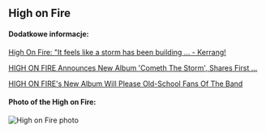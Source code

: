 ## High on Fire
#### Dodatkowe informacje:
[High On Fire: "It feels like a storm has been building ... - Kerrang!](https://www.kerrang.com/high-on-fire-the-coming-storm-first-look-matt-pike)

[HIGH ON FIRE Announces New Album 'Cometh The Storm', Shares First ...](https://blabbermouth.net/news/high-on-fire-announces-new-album-cometh-the-storm-shares-first-single-burning-down)

[HIGH ON FIRE's New Album Will Please Old-School Fans Of The Band](https://metalinjection.net/upcoming-releases/high-on-fires-new-album-will-please-old-school-fans-of-the-band)

#### Photo of the High on Fire:
![High on Fire photo](https://cdn.shopify.com/s/files/1/1712/4551/products/High_on_Fire-Band_1024x1024.jpg?v=1563433613)
